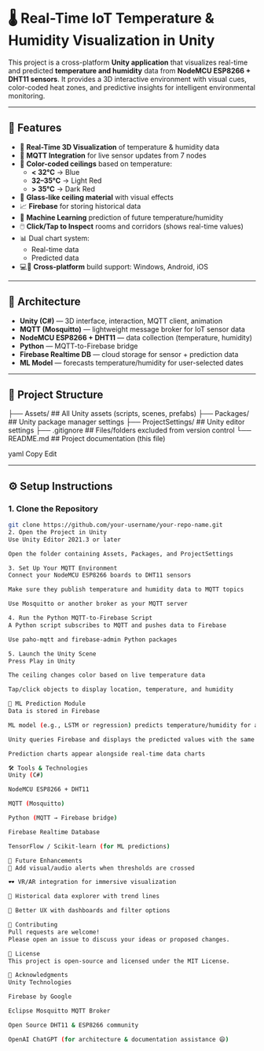 # 🌡️ Real-Time IoT Temperature & Humidity Visualization in Unity

This project is a cross-platform **Unity application** that visualizes real-time and predicted **temperature and humidity** data from **NodeMCU ESP8266 + DHT11 sensors**. It provides a 3D interactive environment with visual cues, color-coded heat zones, and predictive insights for intelligent environmental monitoring.

---

## 🚀 Features

- 🔴 **Real-Time 3D Visualization** of temperature & humidity data  
- 📡 **MQTT Integration** for live sensor updates from 7 nodes  
- 🌈 **Color-coded ceilings** based on temperature:  
  - **< 32°C** → Blue  
  - **32–35°C** → Light Red  
  - **> 35°C** → Dark Red  
- 🧊 **Glass-like ceiling material** with visual effects  
- 📈 **Firebase** for storing historical data  
- 🤖 **Machine Learning** prediction of future temperature/humidity  
- 🖱️ **Click/Tap to Inspect** rooms and corridors (shows real-time values)  
- 📊 Dual chart system:  
  - Real-time data  
  - Predicted data  
- 💻📱 **Cross-platform** build support: Windows, Android, iOS  

---

## 🧱 Architecture

- **Unity (C#)** — 3D interface, interaction, MQTT client, animation  
- **MQTT (Mosquitto)** — lightweight message broker for IoT sensor data  
- **NodeMCU ESP8266 + DHT11** — data collection (temperature, humidity)  
- **Python** — MQTT-to-Firebase bridge  
- **Firebase Realtime DB** — cloud storage for sensor + prediction data  
- **ML Model** — forecasts temperature/humidity for user-selected dates  

---

## 📁 Project Structure

├── Assets/ ## All Unity assets (scripts, scenes, prefabs)
├── Packages/ ## Unity package manager settings
├── ProjectSettings/ ## Unity editor settings
├── .gitignore ## Files/folders excluded from version control
└── README.md ## Project documentation (this file)

yaml
Copy
Edit

---

## ⚙️ Setup Instructions

### 1. Clone the Repository

```bash
git clone https://github.com/your-username/your-repo-name.git
2. Open the Project in Unity
Use Unity Editor 2021.3 or later

Open the folder containing Assets, Packages, and ProjectSettings

3. Set Up Your MQTT Environment
Connect your NodeMCU ESP8266 boards to DHT11 sensors

Make sure they publish temperature and humidity data to MQTT topics

Use Mosquitto or another broker as your MQTT server

4. Run the Python MQTT-to-Firebase Script
A Python script subscribes to MQTT and pushes data to Firebase

Use paho-mqtt and firebase-admin Python packages

5. Launch the Unity Scene
Press Play in Unity

The ceiling changes color based on live temperature data

Tap/click objects to display location, temperature, and humidity

🧠 ML Prediction Module
Data is stored in Firebase

ML model (e.g., LSTM or regression) predicts temperature/humidity for a selected date

Unity queries Firebase and displays the predicted values with the same color rules

Prediction charts appear alongside real-time data charts

🛠️ Tools & Technologies
Unity (C#)

NodeMCU ESP8266 + DHT11

MQTT (Mosquitto)

Python (MQTT → Firebase bridge)

Firebase Realtime Database

TensorFlow / Scikit-learn (for ML predictions)

📌 Future Enhancements
🔔 Add visual/audio alerts when thresholds are crossed

🕶️ VR/AR integration for immersive visualization

🧾 Historical data explorer with trend lines

🎨 Better UX with dashboards and filter options

🤝 Contributing
Pull requests are welcome!
Please open an issue to discuss your ideas or proposed changes.

📜 License
This project is open-source and licensed under the MIT License.

🙏 Acknowledgments
Unity Technologies

Firebase by Google

Eclipse Mosquitto MQTT Broker

Open Source DHT11 & ESP8266 community

OpenAI ChatGPT (for architecture & documentation assistance 😄)
